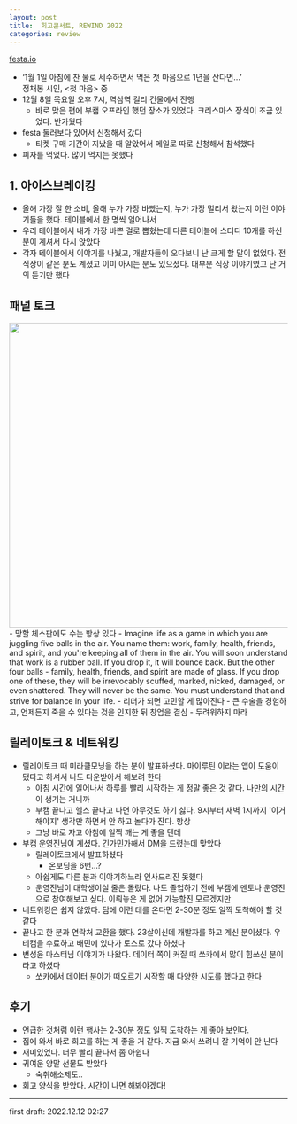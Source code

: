 ```yaml
---
layout: post
title:  회고콘서트, REWIND 2022
categories: review
---
```

[festa.io](https://festa.io/events/2911)
- ‘1월 1일 아침에 찬 물로 세수하면서 먹은 첫 마음으로 1년을 산다면…’  
  정채봉 시인, \<첫 마음\> 중
- 12월 8일 목요일 오후 7시, 역삼역 컬리 건물에서 진행
  - 바로 맞은 편에 부캠 오프라인 했던 장소가 있었다. 크리스마스 장식이 조금 있었다. 반가웠다
- festa 둘러보다 있어서 신청해서 갔다
  - 티켓 구매 기간이 지났을 때 알았어서 메일로 따로 신청해서 참석했다
- 피자를 먹었다. 많이 먹지는 못했다

## 1. 아이스브레이킹
- 올해 가장 잘 한 소비, 올해 누가 가장 바빴는지, 누가 가장 멀리서 왔는지 이런 이야기들을 했다. 테이블에서 한 명씩 일어나서
- 우리 테이블에서 내가 가장 바쁜 걸로 뽑혔는데 다른 테이블에 스터디 10개를 하신 분이 계셔서 다시 앉았다
- 각자 테이블에서 이야기를 나눴고, 개발자들이 오다보니 난 크게 할 말이 없었다. 전 직장이 같은 분도 계셨고 이미 아시는 분도 있으셨다. 대부분 직장 이야기였고 난 거의 듣기만 했다

## 패널 토크
<center><img src="https://user-images.githubusercontent.com/47550287/206918564-a997cfd5-ebf1-4a66-9c5e-14dd19412573.png" width="550"/></center>
- 망할 체스판에도 수는 항상 있다
- Imagine life as a game in which you are juggling five balls in the air.  
You name them: work, family, health, friends, and spirit, and you're keeping all of them in the air.  
You will soon understand that work is a rubber ball. If you drop it, it will bounce back.
But the other four balls - family, health, friends, and spirit are made of glass.  
If you drop one of these, they will be irrevocably scuffed, marked,  
nicked, damaged, or even shattered. They will never be the same.  
You must understand that and strive for balance in your life.
- 리더가 되면 고민할 게 많아진다
- 큰 수술을 경험하고, 언제든지 죽을 수 있다는 것을 인지한 뒤 창업을 결심
- 두려워하지 마라

## 릴레이토크 & 네트워킹
- 릴레이토크 때 미라클모닝을 하는 분이 발표하셨다. 마이루틴 이라는 앱이 도움이 됐다고 하셔서 나도 다운받아서 해보려 한다
  - 아침 시간에 일어나서 하루를 빨리 시작하는 게 정말 좋은 것 같다. 나만의 시간이 생기는 거니까
  - 부캠 끝나고 헬스 끝나고 나면 아무것도 하기 싫다. 9시부터 새벽 1시까지 '이거 해야지' 생각만 하면서 안 하고 놀다가 잔다. 항상
  - 그냥 바로 자고 아침에 일찍 깨는 게 좋을 텐데
- 부캠 운영진님이 계셨다. 긴가민가해서 DM을 드렸는데 맞았다
  - 릴레이토크에서 발표하셨다
    - 온보딩을 6번...?
  - 아쉽게도 다른 분과 이야기하느라 인사드리진 못했다
  - 운영진님이 대학생이실 줄은 몰랐다. 나도 졸업하기 전에 부캠에 멘토나 운영진으로 참여해보고 싶다. 이뤄놓은 게 없어 가능할진 모르겠지만
- 네트워킹은 쉽지 않았다. 담에 이런 데를 온다면 2-30분 정도 일찍 도착해야 할 것 같다
- 끝나고 한 분과 연락처 교환을 했다. 23살이신데 개발자를 하고 계신 분이셨다. 우테캠을 수료하고 배민에 있다가 토스로 갔다 하셨다
- 변성윤 마스터님 이야기가 나왔다. 데이터 쪽이 커질 때 쏘카에서 많이 힘쓰신 분이라고 하셨다
  - 쏘카에서 데이터 분야가 떠오르기 시작할 때 다양한 시도를 했다고 한다

## 후기
- 언급한 것처럼 이런 행사는 2-30분 정도 일찍 도착하는 게 좋아 보인다.
- 집에 와서 바로 회고를 하는 게 좋을 거 같다. 지금 와서 쓰려니 잘 기억이 안 난다
- 재미있었다. 너무 빨리 끝나서 좀 아쉽다
- 귀여운 양말 선물도 받았다
  - 숙취해소제도..
- 회고 양식을 받았다. 시간이 나면 해봐야겠다!

---

first draft: 2022.12.12 02:27